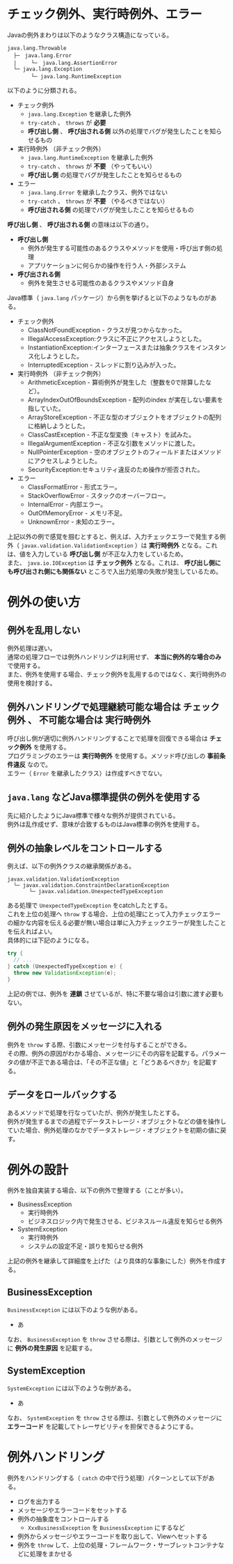 # チェック例外、実行時例外、エラー

Javaの例外まわりは以下のようなクラス構造になっている。

```
java.lang.Throwable
  ├─　java.lang.Error
  |　   └─　java.lang.AssertionError
  └─ java.lang.Exception
　      └─ java.lang.RuntimeException
```

以下のように分類される。

- チェック例外
  - ```java.lang.Exception``` を継承した例外
  - ```try-catch``` 、 ```throws``` が **必要**
  - **呼び出し側** 、 **呼び出される側** 以外の処理でバグが発生したことを知らせるもの
- 実行時例外 （非チェック例外）
  - ```java.lang.RuntimeException``` を継承した例外
  - ```try-catch``` 、 ```throws``` が **不要** （やってもいい）
  - **呼び出し側** の処理でバグが発生したことを知らせるもの
- エラー
  - ```java.lang.Error``` を継承したクラス、例外ではない
  - ```try-catch``` 、 ```throws``` が **不要** （やるべきではない）
  - **呼び出される側** の処理でバグが発生したことを知らせるもの

**呼び出し側** 、 **呼び出される側** の意味は以下の通り。

- **呼び出し側**
  - 例外が発生する可能性のあるクラスやメソッドを使用・呼び出す側の処理
  - アプリケーションに何らかの操作を行う人・外部システム
- **呼び出される側**
  - 例外を発生させる可能性のあるクラスやメソッド自身

Java標準（ ```java.lang``` パッケージ）から例を挙げると以下のようなものがある。

- チェック例外
  - ClassNotFoundException - クラスが見つからなかった。
  - IllegalAccessException:クラスに不正にアクセスしようとした。
  - InstantiationException:インターフェースまたは抽象クラスをインスタンス化しようとした。
  - InterruptedException - スレッドに割り込みが入った。
- 実行時例外 （非チェック例外）
  - ArithmeticException - 算術例外が発生した（整数を0で除算したなど）。
  - ArrayIndexOutOfBoundsException - 配列のindex が実在しない要素を指していた。
  - ArrayStoreException - 不正な型のオブジェクトをオブジェクトの配列に格納しようとした。
  - ClassCastException - 不正な型変換（キャスト）を試みた。
  - IllegalArgumentException - 不正な引数をメソッドに渡した。
  - NullPointerException - 空のオブジェクトのフィールドまたはメソッドにアクセスしようとした。
  - SecurityException:セキュリティ違反のため操作が拒否された。
- エラー
  - ClassFormatError - 形式エラー。
  - StackOverflowError - スタックのオーバーフロー。
  - InternalError - 内部エラー。
  - OutOfMemoryError - メモリ不足。
  - UnknownError - 未知のエラー。

上記以外の例で感覚を掴むとすると、例えば、入力チェックエラーで発生する例外（ ```javax.validation.ValidationException``` ）は **実行時例外** となる。これは、値を入力している **呼び出し側** が不正な入力をしているため。  
また、 ```java.io.IOException``` は **チェック例外** となる。これは、 **呼び出し側にも呼び出され側にも関係ない** ところで入出力処理の失敗が発生しているため。

# 例外の使い方

## 例外を乱用しない

例外処理は遅い。  
通常の処理フローでは例外ハンドリングは利用せず、 **本当に例外的な場合のみ** で使用する。  
また、例外を使用する場合、チェック例外を乱用するのではなく、実行時例外の使用を検討する。

## 例外ハンドリングで処理継続可能な場合は **チェック例外** 、 不可能な場合は **実行時例外**

呼び出し側が適切に例外ハンドリングすることで処理を回復できる場合は **チェック例外** を使用する。  
プログラミングのエラーは **実行時例外** を使用する。メソッド呼び出しの **事前条件違反** なので。  
エラー（ ```Error``` を継承したクラス）は作成すべきでない。

## ```java.lang``` などJava標準提供の例外を使用する

先に紹介したようにJava標準で様々な例外が提供されている。  
例外は乱作成せず、意味が合致するものはJava標準の例外を使用する。

## 例外の抽象レベルをコントロールする

例えば、以下の例外クラスの継承関係がある。

```
javax.validation.ValidationException
  └─ javax.validation.ConstraintDeclarationException
       └─ javax.validation.UnexpectedTypeException
```

ある処理で ```UnexpectedTypeException``` をcatchしたとする。  
これを上位の処理へ ```throw``` する場合、上位の処理にとって入力チェックエラーの細かな内容を伝える必要が無い場合は単に入力チェックエラーが発生したことを伝えればよい。  
具体的には下記のようになる。

```java
try {
  // ...
} catch (UnexpectedTypeException e) {
  throw new ValidationException(e);
}
```

上記の例では、例外を **連鎖** させているが、特に不要な場合は引数に渡す必要もない。

## 例外の発生原因をメッセージに入れる

例外を ```throw``` する際、引数にメッセージを付与することができる。  
その際、例外の原因がわかる場合、メッセージにその内容を記載する。パラメータの値が不正である場合は、「その不正な値」と「どうあるべきか」を記載する。

## データをロールバックする

あるメソッドで処理を行なっていたが、例外が発生したとする。  
例外が発生するまでの過程でデータストレージ・オブジェクトなどの値を操作していた場合、例外処理のなかでデータストレージ・オブジェクトを初期の値に戻す。

# 例外の設計

例外を独自実装する場合、以下の例外で整理する（ことが多い）。

- BusinessException
  - 実行時例外
  - ビジネスロジック内で発生させる、ビジネスルール違反を知らせる例外
- SystemException
  - 実行時例外
  - システムの設定不足・誤りを知らせる例外

上記の例外を継承して詳細度を上げた（より具体的な事象にした）例外を作成する。

## BusinessException

```BusinessException``` には以下のような例がある。

- あ

なお、 ```BusinessException``` を ```throw``` させる際は、引数として例外のメッセージに **例外の発生原因** を記載する。

## SystemException

```SystemException``` には以下のような例がある。

- あ

なお、 ```SystemException``` を ```throw``` させる際は、引数として例外のメッセージに **エラーコード** を記載してトレーサビリティを担保できるようにする。

# 例外ハンドリング

例外をハンドリングする（ ```catch``` の中で行う処理）パターンとして以下がある。

- ログを出力する
- メッセージやエラーコードをセットする
- 例外の抽象度をコントロールする
  - ```XxxBusinessException``` を ```BusinessException``` にするなど
- 例外からメッセージやエラーコードを取り出して、Viewへセットする
- 例外を ```throw``` して、上位の処理・フレームワーク・サーブレットコンテナなどに処理をまかせる
